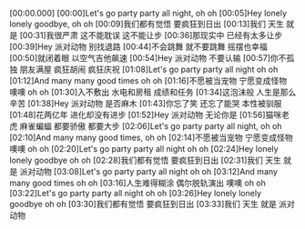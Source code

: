 [00:00.000]
[00:00]Let's go party party all night, oh oh
[00:05]Hey lonely lonely goodbye, oh oh
[00:09]我们都有觉悟 要疯狂到日出
[00:13]我们 天生 就是
[00:31]我很严肃 这不能耽误 这不能让步
[00:36]那现实中 已经有太多让步
[00:39]Hey 派对动物 别找退路
[00:44]不会跳舞 就不要跳舞 摇摆也幸福
[00:50]就闭着眼 以空气吉他飙速
[00:54]Hey 派对动物 不要认输
[00:57]你不孤独 朋友满屋 疯狂胡闹 疯狂庆祝
[01:08]Let's go party party all night oh oh
[01:12]And many many good times oh oh
[01:16]不愿被当宠物 宁愿变成怪物 噢噢 oh oh
[01:30]入不敷出 水电和房租 成绩和任务
[01:34]这泡沫般 人生是那么辛苦
[01:38]Hey 派对动物 是否麻木
[01:43]你忘了笑 还忘了能哭 本性被驯服
[01:48]花两亿年 进化却没有进步
[01:52]Hey 派对动物 无论你是
[01:56]猫咪老虎 麻雀蝙蝠 都要骄傲 都要大步
[02:06]Let's go party party all night, oh oh
[02:10]And many many good times, oh oh
[02:14]不愿被当宠物 宁愿变成怪物 噢噢 oh oh
[02:20]Let's go party party all night oh oh
[02:24]Hey lonely lonely goodbye oh oh
[02:28]我们都有觉悟 要疯狂到日出
[02:31]我们 天生 就是 派对动物
[03:08]Let's go party party all night oh oh
[03:12]And many many good times oh oh
[03:16]人生难得糊涂 偶尔脱轨演出 噢噢 oh oh
[03:22]Let's go party party all night oh oh
[03:26]Hey lonely lonely goodbye oh oh
[03:30]我们都有觉悟 要疯狂到日出
[03:33]我们 天生 就是 派对动物